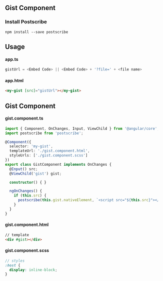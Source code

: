 ## Gist Component

### Install Postscribe
`npm install --save postscribe`




## Usage
#### app.ts
```ts 
gistUrl = <Embed Code> || <Embed Code> + '?file=' + <file name> 
```

#### app.html
```html 
<my-gist [src]="gistUrl"></my-gist> 
```



## Gist Component

#### gist.component.ts
```ts
import { Component, OnChanges, Input, ViewChild } from '@angular/core';
import postscribe from 'postscribe';

@Component({
  selector: 'my-gist',
  templateUrl: './gist.component.html',
  styleUrls: ['./gist.component.scss']
})
export class GistComponent implements OnChanges {
  @Input() src;
  @ViewChild('gist') gist;

  constructor() { }

  ngOnChanges() {
    if (this.src) {
      postscribe(this.gist.nativeElement, `<script src="${this.src}"></script>`);
    }
  }
}
```

#### gist.component.html
```html
// template
<div #gist></div>
```

#### gist.component.scss
```scss
// styles
:host { 
  display: inline-block; 
}
```
